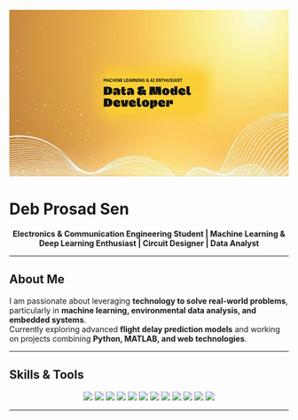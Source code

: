 <p align="center">
  <img src="banner.png" alt="Deb Prosad Sen Banner" width="100%" height="300px" />
</p>

# Deb Prosad Sen

<p align="center">
  <strong>Electronics & Communication Engineering Student | Machine Learning & Deep Learning Enthusiast | Circuit Designer | Data Analyst</strong>
</p>

---

## About Me
I am passionate about leveraging **technology to solve real-world problems**, particularly in **machine learning, environmental data analysis, and embedded systems**.  
Currently exploring advanced **flight delay prediction models** and working on projects combining **Python, MATLAB, and web technologies**.

---

## Skills & Tools
<p align="center">
  <img src="https://img.shields.io/badge/Python-3776AB?style=for-the-badge&logo=python&logoColor=white" />
  <img src="https://img.shields.io/badge/Deep_Learning-FF6F00?style=for-the-badge&logo=tensorflow&logoColor=white" />
  <img src="https://img.shields.io/badge/Machine_Learning-102230?style=for-the-badge&logo=scikitlearn&logoColor=yellow" />
  <img src="https://img.shields.io/badge/Data_Analysis-4B8BBE?style=for-the-badge&logo=pandas&logoColor=white" />
  <img src="https://img.shields.io/badge/MATLAB-orange?style=for-the-badge&logo=mathworks&logoColor=white" />
  <img src="https://img.shields.io/badge/C-00599C?style=for-the-badge&logo=c&logoColor=white" />
  <img src="https://img.shields.io/badge/Circuit_Design-2E8B57?style=for-the-badge&logo=proteus&logoColor=white" />
  <img src="https://img.shields.io/badge/IoT-00BFFF?style=for-the-badge&logo=arduino&logoColor=white" />
  <img src="https://img.shields.io/badge/HTML5-E34F26?style=for-the-badge&logo=html5&logoColor=white" />
  <img src="https://img.shields.io/badge/CSS3-1572B6?style=for-the-badge&logo=css3&logoColor=white" />
  <img src="https://img.shields.io/badge/JavaScript-F7DF1E?style=for-the-badge&logo=javascript&logoColor=black" />
  <img src="https://img.shields.io/badge/GitHub-181717?style=for-the-badge&logo=github&logoColor=white" />
</p>

---
